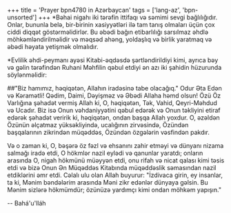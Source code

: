 +++
title = 'Prayer bpn4780 in Azərbaycan'
tags = ['lang-az', 'bpn-unsorted']
+++
*Bəhai nigahı iki tərəfin ittifaqı və səmimi sevgi bağlılığıdır. Onlar, bununla belə, bir-birinin xasiyyətləri ilə tam tanış olmaları üçün çox ciddi diqqət göstərməlidirlər. Bu əbədi bağın etibarlılığı sarsılmaz əhdlə möhkəmləndirilməlidir və məqsəd ahəng, yoldaşlıq və birlik yaratmaq və əbədi həyata yetişmək olmalıdır.

*Evlilik əhdi-peymanı ayəsi Kitabi-əqdəsdə şərtləndirildiyi kimi, ayrıca bəy və gəlin tərəfindən Ruhani Məhfilin qəbul etdiyi ən azı iki şahidin hüzurunda söylənməlidir:

##"Biz hamımız, həqiqətən, Allahın iradəsinə tabe olacağıq."
Odur Əta Edən və Kəramətli! Qədim, Daimi, Dəyişməz və Əbədi Allaha həmd olsun! Özü Öz Varlığına şəhadət vermiş Allah ki, O, həqiqətən, Tək, Vahid, Qeyri-Məhdud və Ucadır. Biz isə Onun vəhdaniyyətini qəbul edərək və Onun təkliyini etiraf edərək şəhadət veririk ki, həqiqətən, ondan başqa Allah yoxdur. O, əzəldən Özünün əlçatmaz yüksəkliyində, ucalığının zirvəsində, Özündən başqalarının zikrindən müqəddəs, Özündən özgələrin vəsfindən pakdır.

Və o zaman ki, O, bəşərə öz fəzl və ehsanını zahir etməyi və dünyanı nizama salmağı iradə etdi, O hökmlər nazil eylədi və qanunlar yaratdı; onların arasında O, nigah hökmünü müəyyən etdi, onu rifah və nicat qalası kimi təsis etdi və bizə Onun Ən Müqəddəs Kitabında müqəddəslik səmasından nazil etdiklərini əmr etdi. Cəlalı ulu olan Allah buyurur: "İzdivaca girin, ey insanlar, ta ki, Mənim bəndələrim arasında Məni zikr edənlər dünyaya gəlsin. Bu Mənim sizlərə hökmümdür; özünüzə yardımçı kimi ondan möhkəm yapışın."

-- Bahá'u'lláh

